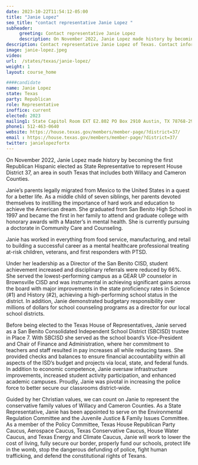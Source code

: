 ```yaml
---
date: 2023-10-22T11:54:12-05:00
title: "Janie Lopez"
seo_title: "contact representative Janie Lopez "
subheader:
     greeting: Contact representative Janie Lopez
     description: On November 2022, Janie Lopez made history by becoming the first Republican Hispanic elected as State Representative to represent House District 37, an area in south Texas that includes both Willacy and Cameron Counties.
description: Contact representative Janie Lopez of Texas. Contact information for Janie Lopez includes email address, phone number, and mailing address.
image: janie-lopez.jpeg
video:
url:  /states/texas/janie-lopez/
weight: 1
layout: course_home

####candidate
name: Janie Lopez
state: Texas
party: Republican
role: Representative
inoffice: current
elected: 2023
mailing1: State Capitol Room EXT E2.802 PO Box 2910 Austin, TX 78768-2910
phone1: 512-463-0640
website: https://house.texas.gov/members/member-page/?district=37/
email : https://house.texas.gov/members/member-page/?district=37/
twitter: janielopezfortx
---
```


On November 2022, Janie Lopez made history by becoming the first Republican Hispanic elected as State Representative to represent House District 37, an area in south Texas that includes both Willacy and Cameron Counties.

Janie’s parents legally migrated from Mexico to the United States in a quest for a better life. As a middle child of seven siblings, her parents devoted themselves to instilling the importance of hard work and education to achieve the American dream. She graduated from San Benito High School in 1997 and became the first in her family to attend and graduate college with honorary awards with a Master’s in mental health. She is currently pursuing a doctorate in Community Care and Counseling.

Janie has worked in everything from food service, manufacturing, and retail to building a successful career as a mental healthcare professional treating at-risk children, veterans, and first responders with PTSD.

Under her leadership as a Director of the San Benito CISD, student achievement increased and disciplinary referrals were reduced by 66%. She served the lowest-performing campus as a GEAR UP counselor in Brownsville CISD and was instrumental in achieving significant gains across the board with major improvements in the state proficiency rates in Science (#1) and History (#2), achieving a high-performing school status in the district. In addition, Janie demonstrated budgetary responsibility over millions of dollars for school counseling programs as a director for our local school districts.

Before being elected to the Texas House of Representatives, Janie served as a San Benito Consolidated Independent School District (SBCISD) trustee in Place 7. With SBCISD she served as the school board’s Vice-President and Chair of Finance and Administration, where her commitment to teachers and staff resulted in pay increases all while reducing taxes. She provided checks and balances to ensure financial accountability within all aspects of the ISD’s budget and projects via local, state, and federal funds. In addition to economic competence, Janie oversaw infrastructure improvements, increased student activity participation, and enhanced academic campuses. Proudly, Janie was pivotal in increasing the police force to better secure our classrooms district-wide.

Guided by her Christian values, we can count on Janie to represent the conservative family values of Willacy and Cameron Counties. As a State Representative, Janie has been appointed to serve on the Environmental Regulation Committee and the Juvenile Justice & Family Issues Committee. As a member of the Policy Committee, Texas House Republican Party Caucus, Aerospace Caucus, Texas Conservative Caucus, House Water Caucus, and Texas Energy and Climate Caucus, Janie will work to lower the cost of living, fully secure our border, properly fund our schools, protect life in the womb, stop the dangerous defunding of police, fight human trafficking, and defend the constitutional rights of Texans.
